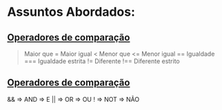 # Assuntos Abordados:

## [Operadores de comparação](https://github.com/ronaldo-aquino/logica-de-programacao-javascript/blob/master/01-operadores-de-comparacoes.js)

> Maior que
>= Maior igual
< Menor que
<= Menor igual
== Igualdade
=== Igualdade estrita
!= Diferente
!== Diferente estrito

## [Operadores de comparação](https://github.com/ronaldo-aquino/logica-de-programacao-javascript/blob/master/02-operadores-logicos.js)

&& => AND => E
|| => OR => OU
! => NOT =>   NÃO